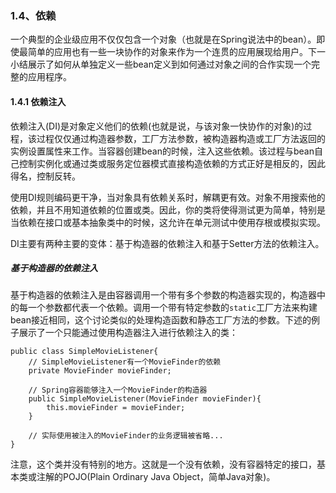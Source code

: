 ### 1.4、依赖

一个典型的企业级应用不仅仅包含一个对象（也就是在Spring说法中的bean）。即使最简单的应用也有一些一块协作的对象来作为一个连贯的应用展现给用户。下一小结展示了如何从单独定义一些bean定义到如何通过对象之间的合作实现一个完整的应用程序。

#### 1.4.1 依赖注入

依赖注入\(DI\)是对象定义他们的依赖\(也就是说，与该对象一快协作的对象\)的过程，该过程仅仅通过构造器参数，工厂方法参数，被构造器构造或工厂方法返回的实例设置属性来工作。当容器创建bean的时候，注入这些依赖。该过程与bean自己控制实例化或通过类或服务定位器模式直接构造依赖的方式正好是相反的，因此得名，控制反转。

使用DI规则编码更干净，当对象具有依赖关系时，解耦更有效。对象不用搜索他的依赖，并且不用知道依赖的位置或类。因此，你的类将使得测试更为简单，特别是当依赖在接口或基本抽象类中的时候，这允许在单元测试中使用存根或模拟实现。

DI主要有两种主要的变体：基于构造器的依赖注入和基于Setter方法的依赖注入。

##### 基于构造器的依赖注入

基于构造器的依赖注入是由容器调用一个带有多个参数的构造器实现的，构造器中的每一个参数都代表一个依赖。调用一个带有特定参数的`static`工厂方法来构建bean接近相同，这个讨论类似的处理构造函数和静态工厂方法的参数。下述的例子展示了一个只能通过使用构造器注入进行依赖注入的类：

```
public class SimpleMovieListener{
    // SimpleMovieListener有一个MovieFinder的依赖
    private MovieFinder movieFinder;

    // Spring容器能够注入一个MovieFinder的构造器
    public SimpleMovieListener(MovieFinder movieFinder){
        this.movieFinder = movieFinder;
    }

    // 实际使用被注入的MovieFinder的业务逻辑被省略...
}
```

注意，这个类并没有特别的地方。这就是一个没有依赖，没有容器特定的接口，基本类或注解的POJO\(Plain Ordinary Java Object，简单Java对象\)。


